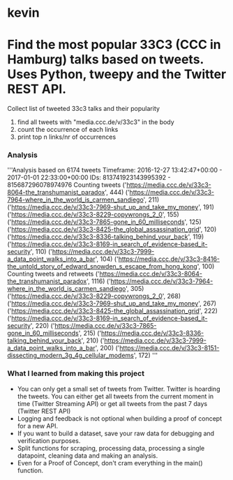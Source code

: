 # kevin
Find the most popular 33C3 (CCC in Hamburg) talks based on tweets. Uses Python, tweepy and the Twitter REST API.
=======

Collect list of tweeted 33c3 talks and their popularity

1. find all tweets with "media.ccc.de/v/33c3" in the body
2. count the occurrence of each links
3. print top n links/nr of occurrences

### Analysis
'''Analysis based on 6174 tweets
Timeframe: 2016-12-27 13:42:47+00:00 - 2017-01-01 22:33:00+00:00
IDs: 813741923143995392 - 815687296078974976
Counting tweets
('https://media.ccc.de/v/33c3-8064-the_transhumanist_paradox', 444)
('https://media.ccc.de/v/33c3-7964-where_in_the_world_is_carmen_sandiego', 211)
('https://media.ccc.de/v/33c3-7969-shut_up_and_take_my_money', 191)
('https://media.ccc.de/v/33c3-8229-copywrongs_2_0', 155)
('https://media.ccc.de/v/33c3-7865-gone_in_60_milliseconds', 125)
('https://media.ccc.de/v/33c3-8425-the_global_assassination_grid', 120)
('https://media.ccc.de/v/33c3-8336-talking_behind_your_back', 119)
('https://media.ccc.de/v/33c3-8169-in_search_of_evidence-based_it-security', 110)
('https://media.ccc.de/v/33c3-7999-a_data_point_walks_into_a_bar', 104)
('https://media.ccc.de/v/33c3-8416-the_untold_story_of_edward_snowden_s_escape_from_hong_kong', 100)
Counting tweets and retweets
('https://media.ccc.de/v/33c3-8064-the_transhumanist_paradox', 1116)
('https://media.ccc.de/v/33c3-7964-where_in_the_world_is_carmen_sandiego', 305)
('https://media.ccc.de/v/33c3-8229-copywrongs_2_0', 268)
('https://media.ccc.de/v/33c3-7969-shut_up_and_take_my_money', 267)
('https://media.ccc.de/v/33c3-8425-the_global_assassination_grid', 222)
('https://media.ccc.de/v/33c3-8169-in_search_of_evidence-based_it-security', 220)
('https://media.ccc.de/v/33c3-7865-gone_in_60_milliseconds', 215)
('https://media.ccc.de/v/33c3-8336-talking_behind_your_back', 210)
('https://media.ccc.de/v/33c3-7999-a_data_point_walks_into_a_bar', 200)
('https://media.ccc.de/v/33c3-8151-dissecting_modern_3g_4g_cellular_modems', 172)
'''

### What I learned from making this project
* You can only get a small set of tweets from Twitter.
Twitter is hoarding the tweets. You can either get all tweets from the current moment in time (Twitter Streaming API) or get all tweets from the past 7 days (Twitter REST API)
* Logging and feedback is not optional when building a proof of concept for a new API.
* If you want to build a dataset, save your raw data for debugging and verification purposes.
* Split functions for scraping, processing data, processing a single datapoint, cleaning data and making an analysis.
* Even for a Proof of Concept, don't cram everything in the main() function.
